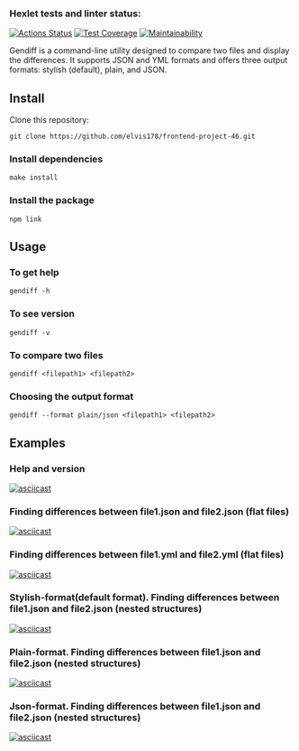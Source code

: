 ### Hexlet tests and linter status:
[![Actions Status](https://github.com/elvis178/frontend-project-46/actions/workflows/hexlet-check.yml/badge.svg)](https://github.com/elvis178/frontend-project-46/actions)
[![Test Coverage](https://api.codeclimate.com/v1/badges/771ca4408f4f6129d234/test_coverage)](https://codeclimate.com/github/elvis178/frontend-project-46/test_coverage)
[![Maintainability](https://api.codeclimate.com/v1/badges/771ca4408f4f6129d234/maintainability)](https://codeclimate.com/github/elvis178/frontend-project-46/maintainability)

Gendiff is a command-line utility designed to compare two files and display the differences. It supports JSON and YML formats and offers three output formats: stylish (default), plain, and JSON.

## Install
Clone this repository:
```
git clone https://github.com/elvis178/frontend-project-46.git
```
### Install dependencies
```
make install
```
### Install the package
``` 
npm link
```

## Usage
### To get help
```
gendiff -h
```
### To see version
``` 
gendiff -v
```
### To compare two files
```
gendiff <filepath1> <filepath2>
```
### Choosing the output format
```
gendiff --format plain/json <filepath1> <filepath2>
```
## Examples
### Help and version
[![asciicast](https://asciinema.org/a/6JzFWUJ1O95PbsjEiiPNjJrNB.svg)](https://asciinema.org/a/6JzFWUJ1O95PbsjEiiPNjJrNB)

### Finding differences between file1.json and file2.json (flat files)
[![asciicast](https://asciinema.org/a/B2KXMpxMQptBOcTg1yvnJaBmw.svg)](https://asciinema.org/a/B2KXMpxMQptBOcTg1yvnJaBmw)

### Finding differences between file1.yml and file2.yml (flat files)
[![asciicast](https://asciinema.org/a/lsqCc5hHix2U4VwkEyvE2CIuQ.svg)](https://asciinema.org/a/lsqCc5hHix2U4VwkEyvE2CIuQ)

### Stylish-format(default format). Finding differences between file1.json and file2.json (nested structures)
[![asciicast](https://asciinema.org/a/g0cR0QBJhhM3cMYCQ4SGIi2Ac.svg)](https://asciinema.org/a/g0cR0QBJhhM3cMYCQ4SGIi2Ac)

### Plain-format. Finding differences between file1.json and file2.json (nested structures)
[![asciicast](https://asciinema.org/a/PZ9GV3Qdvjt9R7aLaN5RLJVqY.svg)](https://asciinema.org/a/PZ9GV3Qdvjt9R7aLaN5RLJVqY)

### Json-format. Finding differences between file1.json and file2.json (nested structures)
[![asciicast](https://asciinema.org/a/EYKUONFP6i3QKV3LDxK00vbFI.svg)](https://asciinema.org/a/EYKUONFP6i3QKV3LDxK00vbFI)